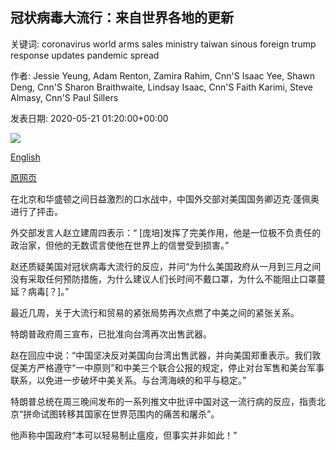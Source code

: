 ## 冠状病毒大流行：来自世界各地的更新

关键词: coronavirus world arms sales ministry taiwan sinous foreign trump response updates pandemic spread

作者: Jessie Yeung, Adam Renton, Zamira Rahim, Cnn'S Isaac Yee, Shawn Deng, Cnn'S Sharon Braithwaite, Lindsay Isaac, Cnn'S Faith Karimi, Steve Almasy, Cnn'S Paul Sillers

发表日期: 2020-05-21 01:20:00+00:00

![](https://cdn.cnn.com/cnnnext/dam/assets/200213175739-03-coronavirus-0213-super-tease.jpg)

[English](Coronavirus%20pandemic%3A%20Updates%20from%20around%20the%20world.md)

[原网页](https://edition.cnn.com/world/live-news/coronavirus-pandemic-05-21-20-intl/index.html)

在北京和华盛顿之间日益激烈的口水战中，中国外交部对美国国务卿迈克·蓬佩奥进行了抨击。

外交部发言人赵立建周四表示：“ [庞培]发挥了完美作用，他是一位极不负责任的政治家，但他的无数谎言使他在世界上的信誉受到损害。”

赵还质疑美国对冠状病毒大流行的反应，并问“为什么美国政府从一月到三月之间没有采取任何预防措施，为什么建议人们长时间不戴口罩，为什么不能阻止口罩蔓延？病毒[？]。”

最近几周，关于大流行和贸易的紧张局势再次点燃了中美之间的紧张关系。

特朗普政府周三宣布，已批准向台湾再次出售武器。

赵在回应中说：“中国坚决反对美国向台湾出售武器，并向美国郑重表示。我们敦促美方严格遵守“一中原则”和中美三个联合公报的规定，停止对台军售和美台军事联系，以免进一步破坏中美关系。与台湾海峡的和平与稳定。”

特朗普总统在周三晚间发布的一系列推文中批评中国对这一流行病的反应，指责北京“拼命试图转移其国家在世界范围内的痛苦和屠杀”。

他声称中国政府“本可以轻易制止瘟疫，但事实并非如此！”
